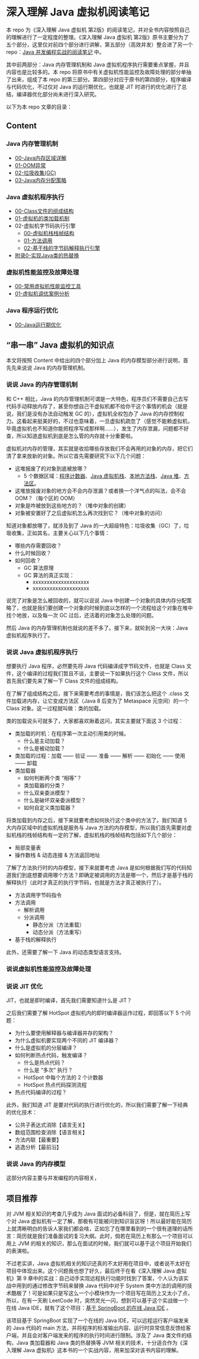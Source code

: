 # 深入理解 Java 虚拟机阅读笔记

本 repo 为《深入理解 Java 虚拟机 第2版》的阅读笔记，并对全书内容按照自己的理解进行了一定程度的整理。《深入理解 Java 虚拟机 第2版》原书主要分为了五个部分，这里仅对前四个部分进行讲解，第五部分（高效并发）整合进了另一个 repo：[Java 并发编程实战的阅读笔记](https://github.com/TangBean/Java-Concurrency-in-Practice) 中。

其中前两部分：Java 内存管理机制和 Java 虚拟机程序执行需要重点掌握，并且内容也是比较多的。本 repo 将原书中有关虚拟机性能监控及故障处理的部分单抽了出来，组成了本 repo 的第三部分。第四部分对应于原书的第四部分，程序编译与代码优化，不过仅对 Java 的运行期优化，也就是 JIT 时进行的优化进行了总结，编译器优化部分尚未进行深入研究。

以下为本 repo 文章的目录：

## Content

### Java 内存管理机制

- [00-Java内存区域详解](./Ch1-Java内存管理机制/00-Java内存区域详解.md)
- [01-OOM异常](./Ch1-Java内存管理机制/01-OOM异常.md)
- [02-垃圾收集(GC)](./Ch1-Java内存管理机制/02-垃圾收集(GC).md)
- [03-Java内存分配策略](./Ch1-Java内存管理机制/03-Java内存分配策略.md)

### Java 虚拟机程序执行

- [00-Class文件的组成结构](./Ch2-Java虚拟机程序执行/00-Class文件的组成结构.md)
- [01-虚拟机的类加载机制](./Ch2-Java虚拟机程序执行/01-虚拟机的类加载机制.md)
- 02-虚拟机字节码执行引擎
	- [00-虚拟机栈栈帧结构](./Ch2-Java虚拟机程序执行/02-虚拟机字节码执行引擎_00-虚拟机栈栈帧结构.md)
	- [01-方法调用](./Ch2-Java虚拟机程序执行/02-虚拟机字节码执行引擎_01-方法调用.md)
	- [02-基于栈的字节码解释执行引擎](./Ch2-Java虚拟机程序执行/02-虚拟机字节码执行引擎_02-基于栈的字节码解释执行引擎.md)
- [附录0-实现Java类的热替换](./Ch2-Java虚拟机程序执行/附录0-实现Java类的热替换.md)

### 虚拟机性能监控及故障处理

- [00-常用虚拟机性能监控工具](./Ch3-虚拟机性能监控及故障处理/00-常用虚拟机性能监控工具.md)
- [01-虚拟机调优案例分析](./Ch3-虚拟机性能监控及故障处理/01-虚拟机调优案例分析.md)

### Java 程序运行优化

- [00-Java运行期优化](./Ch4-Java程序运行优化/00-Java运行期优化.md)



## “串一串” Java 虚拟机的知识点

本文将按照 Content 中给出的四个部分加上 Java 的内存模型部分进行说明，首先先来说说 Java 的内存管理机制。

### 说说 Java 的内存管理机制

和 C++ 相比，Java 的内存管理机制可谓是一大特色，程序员们不需要自己去写代码手动释放内存了，甚至你想自己干虚拟机都不给你干这个事情的机会（就是说，我们是没有办法自动触发 GC 的），虚拟机全权包办了 Java 的内存控制权力。这看起来挺美好的，不过也意味着，一旦虚拟机疏忽了（感觉不能赖虚拟机，毕竟虚拟机也不知道你能把程序写成那样啊……），发生了内存泄漏，问题都不好查，所以知道虚拟机到底是怎么管的内存就十分重要啦。

虚拟机对内存的管理，其实就是收拾哪些存放我们不会再用的对象的内存，把它们清了拿来放新的对象。所以它首先需要研究下以下几个问题：

- 这堆报废了的对象到底被放哪？
	- 5 个数据区域：[程序计数器](./Ch1-Java内存管理机制/00-Java内存区域详解.md#程序计数器)、[Java 虚拟机栈](https://github.com/TangBean/understanding-the-jvm/blob/master/Ch1-Java%E5%86%85%E5%AD%98%E7%AE%A1%E7%90%86%E6%9C%BA%E5%88%B6/00-Java%E5%86%85%E5%AD%98%E5%8C%BA%E5%9F%9F%E8%AF%A6%E8%A7%A3.md#java-%E8%99%9A%E6%8B%9F%E6%9C%BA%E6%A0%88)、[本地方法栈](https://github.com/TangBean/understanding-the-jvm/blob/master/Ch1-Java%E5%86%85%E5%AD%98%E7%AE%A1%E7%90%86%E6%9C%BA%E5%88%B6/00-Java%E5%86%85%E5%AD%98%E5%8C%BA%E5%9F%9F%E8%AF%A6%E8%A7%A3.md#%E6%9C%AC%E5%9C%B0%E6%96%B9%E6%B3%95%E6%A0%88)、[Java 堆](https://github.com/TangBean/understanding-the-jvm/blob/master/Ch1-Java%E5%86%85%E5%AD%98%E7%AE%A1%E7%90%86%E6%9C%BA%E5%88%B6/00-Java%E5%86%85%E5%AD%98%E5%8C%BA%E5%9F%9F%E8%AF%A6%E8%A7%A3.md#java-%E5%A0%86)、[方法区](https://github.com/TangBean/understanding-the-jvm/blob/master/Ch1-Java%E5%86%85%E5%AD%98%E7%AE%A1%E7%90%86%E6%9C%BA%E5%88%B6/00-Java%E5%86%85%E5%AD%98%E5%8C%BA%E5%9F%9F%E8%AF%A6%E8%A7%A3.md#%E6%96%B9%E6%B3%95%E5%8C%BA)。
- 这堆放报废对象的地方会不会内存泄漏？或者换一个洋气点的叫法，会不会 OOM？（每个区的 OOM）
- 对象是咋被放到这些地方的？（堆中对象的创建）
- 对象被安置好了之后虚拟机怎么再次找到它？（堆中对象的访问）

知道对象都放哪了，就涉及到了 Java 的一大超级特色：垃圾收集（GC）了，垃圾收集，正如其名，主要关心以下几个事情：

- 哪些内存需要回收？
- 什么时候回收？
- 如何回收？
	- GC 算法原理
	- GC 算法的真正实现：
		- xxxxxxxxxxxxxxxxxxxx
		- xxxxxxxxxxxxxxxxxxxx

说完了对象是怎么被回收的，就可以说说 Java 中创建一个对象的具体内存分配策略了，也就是我们要创建一个对象的时候到底以怎样的一个流程给这个对象在堆中找个地放，以及每一次 GC 过后，还活着的对象怎么处理的问题。

然后 Java 的内存管理机制也就说的差不多了。接下来，就轮到另一大块：Java 虚拟机程序执行了。

### 说说 Java 虚拟机程序执行

想要执行 Java 程序，必然要先将 Java 代码编译成字节码文件，也就是 Class 文件，这个编译的过程我们暂且不谈，主要说一下如果执行这个 Class 文件，所以首先我们要先来了解一下 Class 文件的组成结构。

在了解了组成结构之后，接下来需要考虑的事情是，我们该怎么把这个 .class 文件加载进内存，让它变成方法区（Java 8 后变为了 Metaspace 元空间）的一个 Class 对象。这一过程就叫做：类的加载。

类的加载说头可就多了，大家都喜欢揪着这问，其实主要就下面这 3 个过程：

- 类加载的时机：在程序第一次主动引用类的时候。
	- 什么是主动加载？
	- 什么是被动加载？
- 类加载的过程：加载 —— 验证 —— 准备 —— 解析 —— 初始化 —— 使用 —— 卸载
- 类加载器
	- 如何判断两个类 “相等”？
	- 类加载器的分类？
	- 什么双亲委派模型？
	- 什么是破坏双亲委派模型？
	- 如何自定义类加载器？

将类加载到内存之后，接下来就要考虑如何执行这个类中的方法了。我们知道 5 大内存区域中的虚拟机栈是服务与 Java 方法的内存模型，所以我们首先需要对虚拟机栈的栈帧结构有一定的了解，虚拟机栈的栈帧结构包括如下几个部分：

- 局部变量表
- 操作数栈 & 动态连接 & 方法返回地址

了解了方法执行时的内存模型，接下来就要考虑 Java 是如何根据我们写的代码知道我们到底想要调用哪个方法？即确定被调用的方法是哪一个，然后才是基于栈的解释执行（此时才真正的执行字节码，也就是方法才真正被执行了）。

- 方法调用字节码指令
- 方法调用
	- 解析调用
	- 分派调用
		- 静态分派（方法重载）
		- 动态分派（方法重写）
- 基于栈的解释执行

此外，还需要了解一下 Java 的动态类型语言支持。

### 说说虚拟机性能监控及故障处理



### 说说 JIT 优化

JIT，也就是即时编译，首先我们需要知道什么是 JIT？

之后我们需要了解 HotSpot 虚拟机内的即时编译器运作过程，即回答以下 5 个问题：

- 为什么要使用解释器与编译器并存的架构？
- 为什么虚拟机要实现两个不同的 JIT 编译器？
- 什么是虚拟机的分层编译？
- 如何判断热点代码，触发编译？
	- 什么是热点代码？
	- 什么是 “多次” 执行？
	- HotSpot 中每个方法的 2 个计数器
	- HotSpot 热点代码探测流程
- 热点代码编译的过程？

此外，我们知道 JIT 是要对代码的执行进行优化的，所以我们需要了解一下经典的优化技术：

- 公共子表达式消除【语言无关】
- 数组范围检查消除【语言相关】
- 方法内联【最重要】
- 逃逸分析【最前沿】

### 说说 Java 的内存模型

这部分内容主要与并发编程的内容相关，



## 项目推荐

对 JVM 相关知识的考查几乎成为 Java 面试的必备科目了，但是，就在简历上写个对 Java 虚拟机有一定了解，那极有可能被问到知识盲区呀！所以最好能在简历上就清晰明白的告诉人家我们都会啥，正如忘了在哪里看到的一个很有道理的话所言：简历就是我们准备面试的复习大纲。此时，倘若在简历上有那么一个项目可以用上 JVM 的相关的知识，那么在面试的时候，我们就可以基于这个项目开始我们的表演啦。

不过老实讲，Java 虚拟机相关的知识还真的不太好用在项目中，或者说不太好在项目中体现出来。这个问题我也想了好久，最后终于在看《深入理解 Java 虚拟机》第 9 章中的实战：自己动手实现远程执行功能时找到了答案，个人认为该实战中用到的通过修改字节码来替换 Java 代码中对于 System 类中方法的调用的技术酷极了！可是如果只是写这么一个小模块作为一个项目写在简历上又太小了点，所以，在有一天刷 LeetCode 时，突然灵光一闪，想到可以基于这个实战做一个在线 Java IDE，就有了这个项目：[基于 SpringBoot 的在线 Java IDE](https://github.com/TangBean/OnlineExecutor) 。

该项目基于 SpringBoot 实现了一个在线的 Java IDE，可以远程运行客户端发来的 Java 代码的 main 方法，并将程序的标准输出内容、运行时异常信息反馈给客户端，并且会对客户端发来的程序的执行时间进行限制。涉及了 Java 类文件的结构，Java 类加载器和 Java 类的热替换等 JVM 相关的技术，十分适合作为《深入理解 Java 虚拟机》这本书的一个实战内容，用来加深对该书内容的理解。